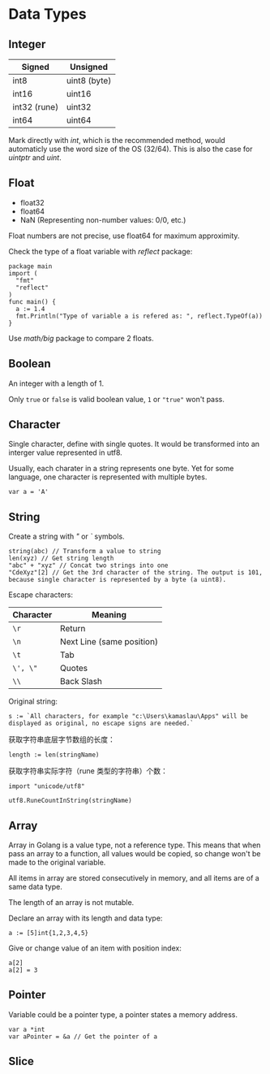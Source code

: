 # Data Types

## Integer

| Signed       | Unsigned     |
| ------------ | ------------ |
| int8         | uint8 (byte) |
| int16        | uint16       |
| int32 (rune) | uint32       |
| int64        | uint64       |

Mark directly with _int_, which is the recommended method, would automaticly use the word size of the OS (32/64). This is also the case for _uintptr_ and _uint_.

## Float

- float32
- float64
- NaN (Representing non-number values: 0/0, etc.)

Float numbers are not precise, use float64 for maximum approximity.

Check the type of a float variable with _reflect_ package:

```golang
package main
import (
  "fmt"
  "reflect"
)
func main() {
  a := 1.4
  fmt.Println("Type of variable a is refered as: ", reflect.TypeOf(a))
}
```

Use _math/big_ package to compare 2 floats.

## Boolean

An integer with a length of 1.

Only `true` or `false` is valid boolean value, `1` or `"true"` won't pass.

## Character

Single character, define with single quotes. It would be transformed into an interger value represented in utf8.

Usually, each charater in a string represents one byte. Yet for some language, one character is represented with multiple bytes.

```golang
var a = 'A'
```

## String

Create a string with _"_ or _`_ symbols.

```golang
string(abc) // Transform a value to string
len(xyz) // Get string length
"abc" + "xyz" // Concat two strings into one
"CdeXyz"[2] // Get the 3rd character of the string. The output is 101, because single character is represented by a byte (a uint8).
```

Escape characters:

| Character | Meaning                   |
| --------- | ------------------------- |
| `\r`      | Return                    |
| `\n`      | Next Line (same position) |
| `\t`      | Tab                       |
| `\', \"`  | Quotes                    |
| `\\`      | Back Slash                |

Original string:

```golang
s := `All characters, for example "c:\Users\kamaslau\Apps" will be displayed as original, no escape signs are needed.`
```

获取字符串底层字节数组的长度：

```golang
length := len(stringName)
```

获取字符串实际字符（rune 类型的字符串）个数：

```golang
import "unicode/utf8"

utf8.RuneCountInString(stringName)

```

## Array

Array in Golang is a value type, not a reference type. This means that when pass an array to a function, all values would be copied, so change won't be made to the original variable.

All items in array are stored consecutively in memory, and all items are of a same data type.

The length of an array is not mutable.

Declare an array with its length and data type:

```golang
a := [5]int{1,2,3,4,5}
```

Give or change value of an item with position index:

```golang
a[2]
a[2] = 3
```

## Pointer

Variable could be a pointer type, a pointer states a memory address.

```golang
var a *int
var aPointer = &a // Get the pointer of a
```

## Slice
